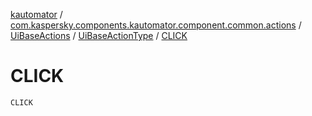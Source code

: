 [kautomator](../../../index.md) / [com.kaspersky.components.kautomator.component.common.actions](../../index.md) / [UiBaseActions](../index.md) / [UiBaseActionType](index.md) / [CLICK](./-c-l-i-c-k.md)

# CLICK

`CLICK`